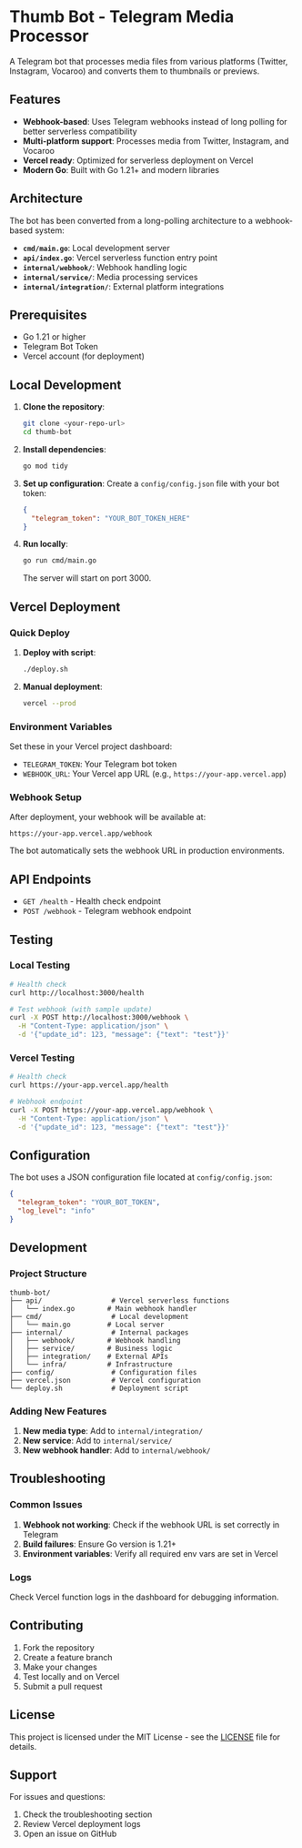 # Thumb Bot - Telegram Media Processor

A Telegram bot that processes media files from various platforms (Twitter, Instagram, Vocaroo) and converts them to thumbnails or previews.

## Features

- **Webhook-based**: Uses Telegram webhooks instead of long polling for better serverless compatibility
- **Multi-platform support**: Processes media from Twitter, Instagram, and Vocaroo
- **Vercel ready**: Optimized for serverless deployment on Vercel
- **Modern Go**: Built with Go 1.21+ and modern libraries

## Architecture

The bot has been converted from a long-polling architecture to a webhook-based system:

- **`cmd/main.go`**: Local development server
- **`api/index.go`**: Vercel serverless function entry point
- **`internal/webhook/`**: Webhook handling logic
- **`internal/service/`**: Media processing services
- **`internal/integration/`**: External platform integrations

## Prerequisites

- Go 1.21 or higher
- Telegram Bot Token
- Vercel account (for deployment)

## Local Development

1. **Clone the repository**:
   ```bash
   git clone <your-repo-url>
   cd thumb-bot
   ```

2. **Install dependencies**:
   ```bash
   go mod tidy
   ```

3. **Set up configuration**:
   Create a `config/config.json` file with your bot token:
   ```json
   {
     "telegram_token": "YOUR_BOT_TOKEN_HERE"
   }
   ```

4. **Run locally**:
   ```bash
   go run cmd/main.go
   ```

   The server will start on port 3000.

## Vercel Deployment

### Quick Deploy

1. **Deploy with script**:
   ```bash
   ./deploy.sh
   ```

2. **Manual deployment**:
   ```bash
   vercel --prod
   ```

### Environment Variables

Set these in your Vercel project dashboard:

- `TELEGRAM_TOKEN`: Your Telegram bot token
- `WEBHOOK_URL`: Your Vercel app URL (e.g., `https://your-app.vercel.app`)

### Webhook Setup

After deployment, your webhook will be available at:
```
https://your-app.vercel.app/webhook
```

The bot automatically sets the webhook URL in production environments.

## API Endpoints

- `GET /health` - Health check endpoint
- `POST /webhook` - Telegram webhook endpoint

## Testing

### Local Testing

```bash
# Health check
curl http://localhost:3000/health

# Test webhook (with sample update)
curl -X POST http://localhost:3000/webhook \
  -H "Content-Type: application/json" \
  -d '{"update_id": 123, "message": {"text": "test"}}'
```

### Vercel Testing

```bash
# Health check
curl https://your-app.vercel.app/health

# Webhook endpoint
curl -X POST https://your-app.vercel.app/webhook \
  -H "Content-Type: application/json" \
  -d '{"update_id": 123, "message": {"text": "test"}}'
```

## Configuration

The bot uses a JSON configuration file located at `config/config.json`:

```json
{
  "telegram_token": "YOUR_BOT_TOKEN",
  "log_level": "info"
}
```

## Development

### Project Structure

```
thumb-bot/
├── api/                 # Vercel serverless functions
│   └── index.go        # Main webhook handler
├── cmd/                 # Local development
│   └── main.go         # Local server
├── internal/            # Internal packages
│   ├── webhook/        # Webhook handling
│   ├── service/        # Business logic
│   ├── integration/    # External APIs
│   └── infra/          # Infrastructure
├── config/              # Configuration files
├── vercel.json          # Vercel configuration
└── deploy.sh            # Deployment script
```

### Adding New Features

1. **New media type**: Add to `internal/integration/`
2. **New service**: Add to `internal/service/`
3. **New webhook handler**: Add to `internal/webhook/`

## Troubleshooting

### Common Issues

1. **Webhook not working**: Check if the webhook URL is set correctly in Telegram
2. **Build failures**: Ensure Go version is 1.21+
3. **Environment variables**: Verify all required env vars are set in Vercel

### Logs

Check Vercel function logs in the dashboard for debugging information.

## Contributing

1. Fork the repository
2. Create a feature branch
3. Make your changes
4. Test locally and on Vercel
5. Submit a pull request

## License

This project is licensed under the MIT License - see the [LICENSE](LICENSE) file for details.

## Support

For issues and questions:
1. Check the troubleshooting section
2. Review Vercel deployment logs
3. Open an issue on GitHub